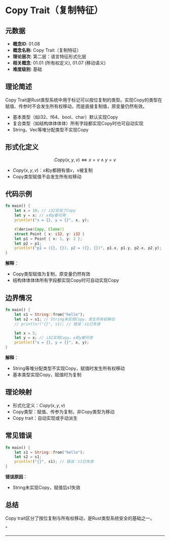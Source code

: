 ﻿# Copy Trait（复制特征）

## 元数据

- **概念ID**: 01.08
- **概念名称**: Copy Trait（复制特征）
- **理论层次**: 第二层：语言特征形式化层
- **相关概念**: 01.01 (所有权定义), 01.07 (移动语义)
- **难度级别**: 基础

## 理论简述

Copy Trait是Rust类型系统中用于标记可以按位复制的类型。实现Copy的类型在赋值、传参时不会发生所有权移动，而是直接复制值，原变量仍然有效。

- 基本类型（如i32、f64、bool、char）默认实现Copy
- 复合类型（如结构体体体体）所有字段都实现Copy时也可自动实现
- String、Vec等堆分配类型不实现Copy

## 形式化定义

```math
Copy(x, y, v) \iff x = v \land y = v
```

- $Copy(x, y, v)$：x和y都拥有值v，v被复制
- Copy类型赋值不会发生所有权移动

## 代码示例

```rust
fn main() {
    let x = 10; // i32实现了Copy
    let y = x; // x和y都可用
    println!("x = {}, y = {}", x, y);

    #[derive(Copy, Clone)]
    struct Point { x: i32, y: i32 }
    let p1 = Point { x: 1, y: 2 };
    let p2 = p1;
    println!("p1 = ({}, {}), p2 = ({}, {})", p1.x, p1.y, p2.x, p2.y);
}
```

**解释**：

- Copy类型赋值为复制，原变量仍然有效
- 结构体体体体所有字段都实现Copy时可自动实现Copy

## 边界情况

```rust
fn main() {
    let s1 = String::from("hello");
    let s2 = s1; // String未实现Copy，发生所有权移动
    // println!("{}", s1); // 错误：s1已失效

    let x = 5;
    let y = x; // i32实现Copy，x和y都可用
    println!("x = {}, y = {}", x, y);
}
```

**解释**：

- String等堆分配类型不实现Copy，赋值时发生所有权移动
- 基本类型实现Copy，赋值时为复制

## 理论映射

- 形式化定义：$Copy(x, y, v)$
- Copy类型：赋值、传参为复制，非Copy类型为移动
- Copy trait：自动实现或手动派生

## 常见错误

```rust
fn main() {
    let s1 = String::from("hello");
    let s2 = s1;
    println!("{}", s1); // 错误：s1已失效
}
```

**错误原因**：

- String未实现Copy，赋值后s1失效

## 总结

Copy trait区分了按位复制与所有权移动，是Rust类型系统安全的基础之一。

"

---

